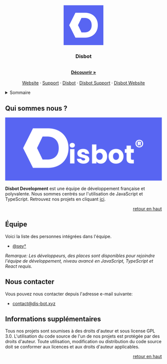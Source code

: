 <a id="readme-top"></a>

<br />
<div align="center">
  <a href="https://github.com/disbot-development">
    <img src="Images/Blurple White.png" alt="Logo" width="128" height="128">
  </a>

  <h3 align="center">Disbot</h3>

  <p align="center">
    <br />
    <a href="https://dis-bot.xyz"><strong>Découvrir »</strong></a>
    <br />
    <br />
    <a href="https://dis-bot.xyz">Website</a>
    ·
    <a href="https://discord.gg/YPW3ZNuKW5">Support</a>
    ·
    <a href="https://github.com/disbot-development/disbot">Disbot</a>
    ·
    <a href="https://github.com/disbot-development/disbot-support">Disbot Support</a>
    ·
    <a href="https://github.com/disbot-development/disbot-website">Disbot Website</a>
  </p>
</div>

<details>
  <summary>Sommaire</summary>
  <ol>
    <li>
      <a href="#qui-sommes-nous-">Qui sommes nous ?</a>
    </li>
    <li>
      <a href="#équipe">Équipe</a>
    </li>
    <li>
      <a href="#nous-contacter">Nous contacter</a>
    </li>
    <li>
      <a href="#informations-supplémentaires">Informations supplémentaires</a>
    </li>
  </ol>
</details>

## Qui sommes nous ?

<a href="https://github.com/disbot-development">
  <img src="Images/Blurple_White_Banner.png" alt="Banner">
</a>

**Disbot Development** est une équipe de développement française et polyvalente. Nous sommes centrés sur l'utilisation de JavaScript et TypeScript.
Retrouvez nos projets en cliquant [ici](https://github.com/orgs/Disbot-Development/repositories).

<p align="right"><a href="#readme-top">retour en haut</a></p>

## Équipe

Voici la liste des personnes intégrées dans l'équipe.
- [@sey†](https://github.com/seyiooo)

*Remarque: Les développeurs, des places sont disponibles pour rejoindre l'équipe de développement, niveau avancé en JavaScript, TypeScript et React requis.*

## Nous contacter

Vous pouvez nous contacter depuis l'adresse e-mail suivante:
- [contact@dis-bot.xyz](mailto:contact@dis-bot.xyz)

## Informations supplémentaires

Tous nos projets sont soumises à des droits d'auteur et sous license GPL 3.0.
L'utilisation du code source de l'un de nos projets est protégée par des droits d'auteur. Toute utilisation, modification ou distribution du code source doit se conformer aux licences et aux droits d'auteur applicables.

<p align="right"><a href="#readme-top">retour en haut</a></p>
